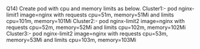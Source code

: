 Q14) Create pod with cpu and memory limits as below.
     Cluster1:- pod nginx-limit1 image=nginx with requests cpu=51m, memory=51Mi and limits cpu=101m, memory=101Mi
     Cluster2:- pod nginx-limit2 image=nginx with requests cpu=52m, memory=52Mi and limits cpu=102m, memory=102Mi
     Cluster3:- pod nginx-limit2 image=nginx with requests cpu=53m, memory=53Mi and limits cpu=103m, memory=103Mi
